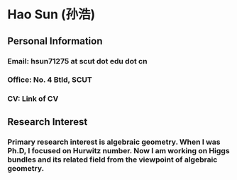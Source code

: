 # Hao Sun (孙浩)

##  Personal Information
### Email: hsun71275 at scut dot edu dot cn
### Office: No. 4 Btld, SCUT
### CV: Link of CV

## Research Interest
### Primary research interest is algebraic geometry. When I was Ph.D, I focused on Hurwitz number. Now I am working on Higgs bundles and its related field from the viewpoint of algebraic geometry.


